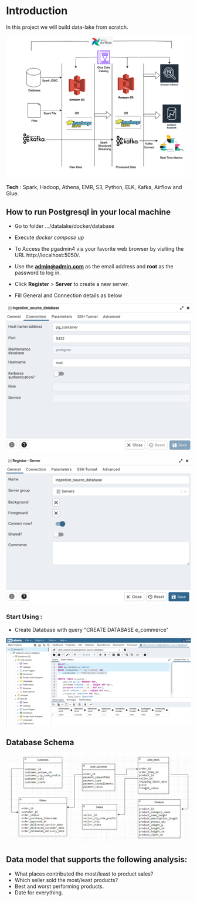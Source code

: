# **Introduction** 

In this project we will build data-lake from scratch.


![](resources/datalake.png) 


**Tech** : Spark, Hadoop, Athena, EMR, S3, Python, ELK, Kafka, Airflow and Glue.

## **How to run Postgresql in your local machine**

- Go to folder .../datalake/docker/database

- Execute _docker compose up_

- To Access the pgadmin4 via your favorite web browser by visiting the URL http://localhost:5050/. 
- Use the **admin@admin.com** as the email address and **root** as the password to log in.
- Click **Register** > **Server** to create a new server.
- Fill General and Connection details as below

![](resources/pg_admin_1.png) 

![](resources/pg_admin_2.png)

### Start Using :

- Create Database with query "CREATE DATABASE e_commerce"

![](resources/pg_admin_3.png)

## **Database Schema**

![](resources/database_schema.png)

## Data model that supports the following analysis:

- What places contributed the most/least to product sales?
- Which seller sold the most/least products?
- Best and worst performing products.
- Date for everything.

